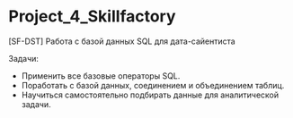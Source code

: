# Project_4_Skillfactory
[SF-DST] Работа с базой данных SQL для дата-сайентиста

Задачи:
- Применить все базовые операторы SQL.
- Поработать с базой данных, соединением и объединением таблиц.
- Научиться самостоятельно подбирать данные для аналитической задачи.

